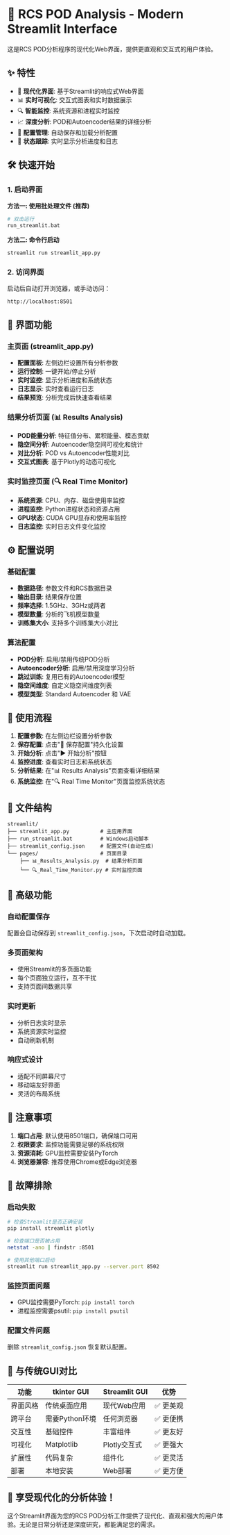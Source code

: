 # 🚀 RCS POD Analysis - Modern Streamlit Interface

这是RCS POD分析程序的现代化Web界面，提供更直观和交互式的用户体验。

## ✨ 特性

- 🎨 **现代化界面**: 基于Streamlit的响应式Web界面
- 📊 **实时可视化**: 交互式图表和实时数据展示
- 🔍 **智能监控**: 系统资源和进程实时监控
- 📈 **深度分析**: POD和Autoencoder结果的详细分析
- 💾 **配置管理**: 自动保存和加载分析配置
- 🚦 **状态跟踪**: 实时显示分析进度和日志

## 🛠️ 快速开始

### 1. 启动界面

**方法一: 使用批处理文件 (推荐)**
```bash
# 双击运行
run_streamlit.bat
```

**方法二: 命令行启动**
```bash
streamlit run streamlit_app.py
```

### 2. 访问界面

启动后自动打开浏览器，或手动访问：
```
http://localhost:8501
```

## 📱 界面功能

### 主页面 (streamlit_app.py)
- **配置面板**: 左侧边栏设置所有分析参数
- **运行控制**: 一键开始/停止分析
- **实时监控**: 显示分析进度和系统状态
- **日志显示**: 实时查看运行日志
- **结果预览**: 分析完成后快速查看结果

### 结果分析页面 (📊 Results Analysis)
- **POD能量分析**: 特征值分布、累积能量、模态贡献
- **隐空间分析**: Autoencoder隐空间可视化和统计
- **对比分析**: POD vs Autoencoder性能对比
- **交互式图表**: 基于Plotly的动态可视化

### 实时监控页面 (🔍 Real Time Monitor)
- **系统资源**: CPU、内存、磁盘使用率监控
- **进程监控**: Python进程状态和资源占用
- **GPU状态**: CUDA GPU显存和使用率监控
- **日志监控**: 实时日志文件变化监控

## ⚙️ 配置说明

### 基础配置
- **数据路径**: 参数文件和RCS数据目录
- **输出目录**: 结果保存位置
- **频率选择**: 1.5GHz、3GHz或两者
- **模型数量**: 分析的飞机模型数量
- **训练集大小**: 支持多个训练集大小对比

### 算法配置
- **POD分析**: 启用/禁用传统POD分析
- **Autoencoder分析**: 启用/禁用深度学习分析
- **跳过训练**: 复用已有的Autoencoder模型
- **隐空间维度**: 自定义隐空间维度列表
- **模型类型**: Standard Autoencoder 和 VAE

## 🎯 使用流程

1. **配置参数**: 在左侧边栏设置分析参数
2. **保存配置**: 点击"💾 保存配置"持久化设置
3. **开始分析**: 点击"▶️ 开始分析"按钮
4. **监控进度**: 查看实时日志和系统状态
5. **分析结果**: 在"📊 Results Analysis"页面查看详细结果
6. **系统监控**: 在"🔍 Real Time Monitor"页面监控系统状态

## 📁 文件结构

```
streamlit/
├── streamlit_app.py          # 主应用界面
├── run_streamlit.bat         # Windows启动脚本
├── streamlit_config.json     # 配置文件(自动生成)
└── pages/                    # 页面目录
    ├── 📊_Results_Analysis.py  # 结果分析页面
    └── 🔍_Real_Time_Monitor.py # 实时监控页面
```

## 🔧 高级功能

### 自动配置保存
配置会自动保存到 `streamlit_config.json`，下次启动时自动加载。

### 多页面架构
- 使用Streamlit的多页面功能
- 每个页面独立运行，互不干扰
- 支持页面间数据共享

### 实时更新
- 分析日志实时显示
- 系统资源实时监控
- 自动刷新机制

### 响应式设计
- 适配不同屏幕尺寸
- 移动端友好界面
- 灵活的布局系统

## 🚨 注意事项

1. **端口占用**: 默认使用8501端口，确保端口可用
2. **权限要求**: 监控功能需要足够的系统权限
3. **资源消耗**: GPU监控需要安装PyTorch
4. **浏览器兼容**: 推荐使用Chrome或Edge浏览器

## 🐛 故障排除

### 启动失败
```bash
# 检查Streamlit是否正确安装
pip install streamlit plotly

# 检查端口是否被占用
netstat -ano | findstr :8501

# 使用其他端口启动
streamlit run streamlit_app.py --server.port 8502
```

### 监控页面问题
- GPU监控需要PyTorch: `pip install torch`
- 进程监控需要psutil: `pip install psutil`

### 配置文件问题
删除 `streamlit_config.json` 恢复默认配置。

## 🔮 与传统GUI对比

| 功能 | tkinter GUI | Streamlit GUI | 优势 |
|------|-------------|---------------|------|
| 界面风格 | 传统桌面应用 | 现代Web应用 | ✅ 更美观 |
| 跨平台 | 需要Python环境 | 任何浏览器 | ✅ 更便携 |
| 交互性 | 基础控件 | 丰富组件 | ✅ 更友好 |
| 可视化 | Matplotlib | Plotly交互式 | ✅ 更强大 |
| 扩展性 | 代码复杂 | 组件化 | ✅ 更灵活 |
| 部署 | 本地安装 | Web部署 | ✅ 更方便 |

## 🎉 享受现代化的分析体验！

这个Streamlit界面为您的RCS POD分析工作提供了现代化、直观和强大的用户体验。无论是日常分析还是深度研究，都能满足您的需求。